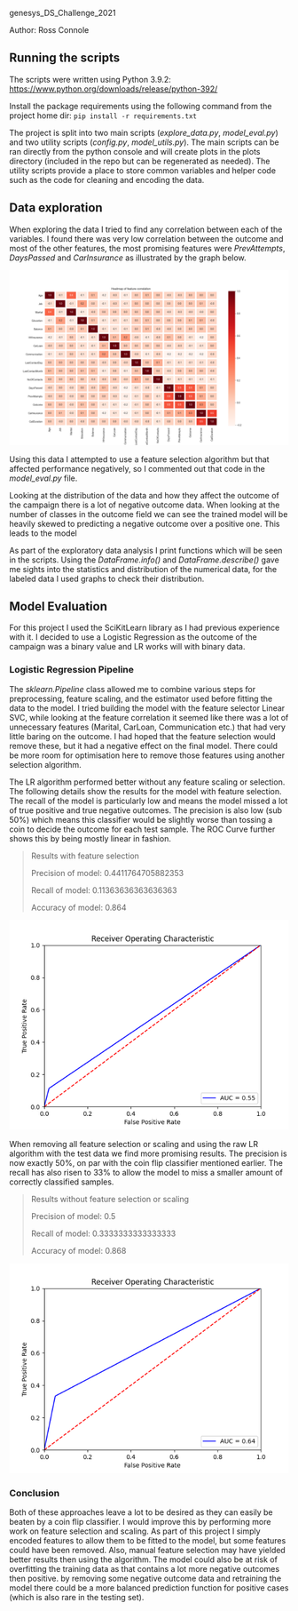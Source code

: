 genesys_DS_Challenge_2021

Author: Ross Connole

## Running the scripts
The scripts were written using Python 3.9.2: https://www.python.org/downloads/release/python-392/

Install the package requirements using the following command from the project home dir: `pip install -r requirements.txt`

The project is split into two main scripts (*explore_data.py*, *model_eval.py*) and two utility scripts (*config.py*, *model_utils.py*).
The main scripts can be ran directly from the python console and will create plots in the plots directory (included in the repo but can be regenerated as needed). The utility scripts provide a place to store common variables and helper code such as the code for cleaning and encoding the data. 

## Data exploration
When exploring the data I tried to find any correlation between each of the variables. I found there was very low correlation between the outcome and most of the other features, the most promising features were *PrevAttempts*, *DaysPassed* and *CarInsurance* as illustrated by the graph below. 

![correlation_heatmap](https://github.com/rconnole/genesys_DS_Challenge_2021/blob/master/plots/correlation_heatmap.png?raw=true)

Using this data I attempted to use a feature selection algorithm but that affected performance negatively, so I commented out that code in the *model_eval.py* file. 

Looking at the distribution of the data and how they affect the outcome of the campaign there is a lot of negative outcome data. 
When looking at the number of classes in the outcome field we can see the trained model will be heavily skewed to predicting a negative outcome over a positive one. This leads to the model 

As part of the exploratory data analysis I print functions which will be seen in the scripts. Using the *DataFrame.info()* and *DataFrame.describe()* gave me sights into the statistics and distribution of the numerical data, for the labeled data I used graphs to check their distribution.   


## Model Evaluation

For this project I used the SciKitLearn library as I had previous experience with it. I decided to use a Logistic Regression as the outcome of the campaign was a binary value and LR works will with binary data. 

### Logistic Regression Pipeline
The *sklearn.Pipeline* class allowed me to combine various steps for preprocessing, feature scaling, and the estimator used before fitting the data to the model. I tried building the model with the feature selector Linear SVC, while looking at the feature correlation it seemed like there was a lot of unnecessary features (Marital, CarLoan, Communication etc.) that had very little baring on the outcome. I had hoped that the feature selection would remove these, but it had a negative effect on the final model. There could be more room for optimisation here to remove those features using another selection algorithm.

The LR algorithm performed better without any feature scaling or selection. The following details show the results for the model with feature selection. The recall of the model is particularly low and means the model missed a lot of true positive and true negative outcomes. The precision is also low (sub 50%) which means this classifier would be slightly worse than tossing a coin to decide the outcome for each test sample. The ROC Curve further shows this by being mostly linear in fashion.

>Results with feature selection 
> 
>Precision of model:  0.4411764705882353
>
>Recall of model:  0.11363636363636363
>
>Accuracy of model:  0.864

![roc_curve_with_feature_selection](https://github.com/rconnole/genesys_DS_Challenge_2021/blob/master/plots/roc_curve_with_feature_selection.png?raw=true)

When removing all feature selection or scaling and using the raw LR algorithm with the test data we find more promising results. The precision is now exactly 50%, on par with the coin flip classifier mentioned earlier. The recall has also risen to 33% to allow the model to miss a smaller amount of correctly classified samples. 

>Results without feature selection or scaling
> 
>Precision of model:  0.5 
> 
>Recall of model:  0.3333333333333333
> 
>Accuracy of model:  0.868

![roc_curve](https://github.com/rconnole/genesys_DS_Challenge_2021/blob/master/plots/roc_curve.png?raw=true)

### Conclusion
Both of these approaches leave a lot to be desired as they can easily be beaten by a coin flip classifier. I would improve this by performing more work on feature selection and scaling. As part of this project I simply encoded features to allow them to be fitted to the model, but some features could have been removed. Also, manual feature selection may have yielded better results then using the algorithm. The model could also be at risk of overfitting the training data as that contains a lot more negative outcomes then positive. by removing some negative outcome data and retraining the model there could be a more balanced prediction function for positive cases (which is also rare in the testing set).

